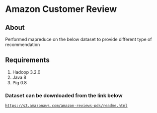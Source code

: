 # Amazon Customer Review

## About

Performed mapreduce on the below dataset to provide different type of recommendation

## Requirements

1. Hadoop 3.2.0
2. Java 8
3. Pig 0.8
### Dataset can be downloaded from the link below

<code>https://s3.amazonaws.com/amazon-reviews-pds/readme.html</code>

